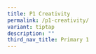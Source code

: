 ```yaml
---
title: P1 Creativity
permalink: /p1-creativity/
variant: tiptap
description: ""
third_nav_title: Primary 1
---
```

